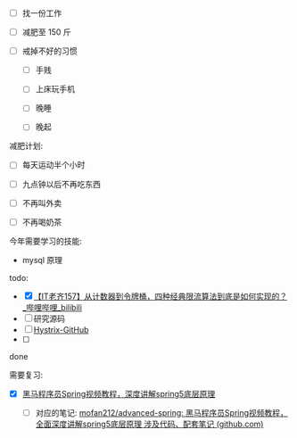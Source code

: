 - [ ] 找一份工作

- [ ] 减肥至 150 斤

- [ ] 戒掉不好的习惯
  
  - [ ] 手贱
  
  - [ ] 上床玩手机
  
  - [ ] 晚睡
  
  - [ ] 晚起

减肥计划:

- [ ] 每天运动半个小时

- [ ] 九点钟以后不再吃东西

- [ ] 不再叫外卖

- [ ] 不再喝奶茶

今年需要学习的技能:

- mysql 原理

todo:

- [x] [【IT老齐157】从计数器到令牌桶，四种经典限流算法到底是如何实现的？_哔哩哔哩_bilibili](https://www.bilibili.com/video/BV1AT4y167iA/?spm_id_from=..top_right_bar_window_history.content.click&vd_source=eabc2c22ae7849c2c4f31815da49f209)
- [ ]  研究源码
  - [ ]  [Hystrix-GitHub](https://github.com/Netflix/Hystrix/tree/master)
  - [ ] 

done

需要复习:

- [x] [黑马程序员Spring视频教程，深度讲解spring5底层原理](https://www.bilibili.com/video/BV1P44y1N7QG?p=36&vd_source=eabc2c22ae7849c2c4f31815da49f209)
  
  - [ ] 对应的笔记: [mofan212/advanced-spring: 黑马程序员Spring视频教程，全面深度讲解spring5底层原理 涉及代码、配套笔记 (github.com)](https://github.com/mofan212/advanced-spring)
